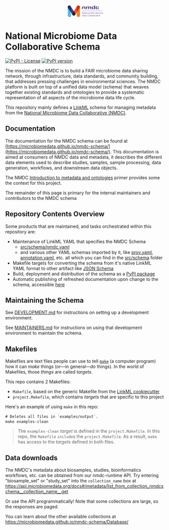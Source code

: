 <div style="text-align: center;">
    <img src="https://raw.githubusercontent.com/microbiomedata/nmdc-schema/main/images/nmdc_logo_long.jpeg" width="119" height="40" alt="Long NMDC logo"/>
</div>

# National Microbiome Data Collaborative Schema

[![PyPI - License](https://img.shields.io/pypi/l/nmdc-schema)](https://github.com/microbiomedata/nmdc-schema/blob/main/LICENSE)
[![PyPI version](https://badge.fury.io/py/nmdc-schema.svg?any-param=to-cause-a-cache-miss)](https://badge.fury.io/py/nmdc-schema)

The mission of the NMDC is to build a FAIR microbiome data sharing network, through infrastructure, data standards,
and community building, that addresses pressing challenges in environmental sciences. The NMDC platform is built on
top of a unified data model (schema) that weaves together existing standards and ontologies to provide a systematic
representation of all aspects of the microbiome data life cycle.

This repository mainly defines a [LinkML](https://github.com/linkml/linkml) schema for managing metadata from
the [National Microbiome Data Collaborative (NMDC)](https://microbiomedata.org/).

## Documentation

The documentation for the NMDC schema can be found at [https://microbiomedata.github.io/nmdc-schema/](https://microbiomedata.github.io/nmdc-schema/).
This documentation is aimed at consumers of NMDC data and metadata, it describes the different data elements used to describe studies, samples,
sample processing, data generation, workflows, and downstream data objects.

The NMDC [Introduction to metadata and ontologies](https://microbiomedata.org/introduction-to-metadata-and-ontologies/)
primer provides some the context for this project.

The remainder of this page is primary for the internal maintainers and contributors to the NMDC schema

## Repository Contents Overview

Some products that are maintained, and tasks orchestrated within this repository are:

- Maintenance of LinkML YAML that specifies the NMDC Schema
    - [src/schema/nmdc.yaml](src/schema/nmdc.yaml)
    - and various other YAML schemas imported by it,
      like [prov.yaml](src/schema/prov.yaml), [annotation.yaml](src/schema/annotation.yaml), etc. all which you can find
      in the [src/schema](src/schema/) folder
- Makefile targets for converting the schema from it's native LinkML YAML format to other artifact
  like [JSON Schema](project/jsonschema/nmdc.schema.json)
- Build, deployment and distribution of the schema as a [PyPI package](https://pypi.org/project/nmdc-schema/)
- Automatic publishing of refreshed documentation upon change to the schema,
  accessible [here](https://microbiomedata.github.io/nmdc-schema/)

## Maintaining the Schema

See [DEVELOPMENT.md](DEVELOPMENT.md) for instructions on setting up a development environment.

See [MAINTAINERS.md](MAINTAINERS.md) for instructions on using that development environment to maintain the schema.

## Makefiles

Makefiles are text files people can use to tell [`make`](https://www.gnu.org/software/make/manual/make.html#Introduction) (a computer program) how it can _make_ things (or—in general—_do_ things). In the world of Makefiles, those _things_ are called _targets_.

This repo contains 2 Makefiles:
- `Makefile`, based on the generic Makefile from the [LinkML cookiecutter](https://github.com/linkml/linkml-project-cookiecutter)
- `project.Makefile`, which contains _targets_ that are specific to this project

Here's an example of using `make` in this repo:

```shell
# Deletes all files in `examples/output`.
make examples-clean
```
> The `examples-clean` _target_ is defined in the `project.Makefile`. In this repo, the `Makefile` `include`s the `project.Makefile`. As a result, `make` has access to the _targets_ defined in both files.

## Data downloads

The NMDC's metadata about biosamples, studies, bioinformatics workflows, etc. can be obtained from our nmdc-runtime API.
Try entering "biosample_set" or "study_set" into the `collection_name` box
at https://api.microbiomedata.org/docs#/metadata/list_from_collection_nmdcschema__collection_name__get

Or use the API programmatically! Note that some collections are large, so the responses are paged.

You can learn about the other available collections at https://microbiomedata.github.io/nmdc-schema/Database/
